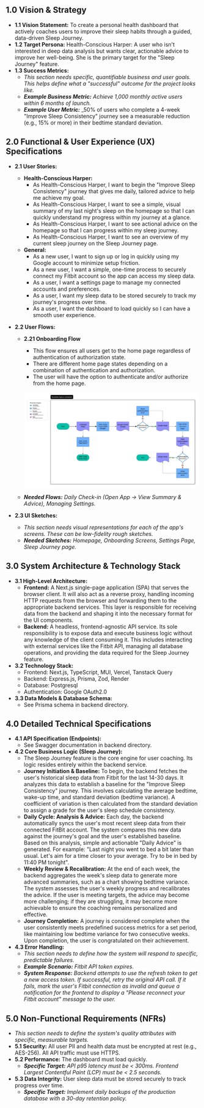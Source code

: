 ## **1.0 Vision & Strategy**

- **1.1 Vision Statement:** To create a personal health dashboard that actively coaches users to improve their sleep habits through a guided, data-driven Sleep Journey.
- **1.2 Target Persona:** Health-Conscious Harper: A user who isn't interested in deep data analysis but wants clear, actionable advice to improve her well-being. She is the primary target for the "Sleep Journey" feature.
- **1.3 Success Metrics:**
  - _This section needs specific, quantifiable business and user goals. This helps define what a "successful" outcome for the project looks like._
  - **_Example Business Metric:_** _Achieve 1,000 monthly active users within 6 months of launch._
  - **_Example User Metric:_** \_50% of users who complete a 4-week "Improve Sleep Consistency" journey see a measurable reduction (e.g., 15% or more) in their bedtime standard deviation.

## **2.0 Functional & User Experience (UX) Specifications**

- **2.1 User Stories:**
  - **Health-Conscious Harper:**
    - As Health-Conscious Harper, I want to begin the "Improve Sleep Consistency" journey that gives me daily, tailored advice to help me achieve my goal.
    - As Health-Conscious Harper, I want to see a simple, visual summary of my last night's sleep on the homepage so that I can quickly understand my progress within my journey at a glance.
    - As Health-Conscious Harper, I want to see actional advice on the homepage so that I can progress within my sleep journey.
    - As Health-Conscious Harper, I want to see an overview of my current sleep journey on the Sleep Journey page.
  - **General:**
    - As a new user, I want to sign up or log in quickly using my Google account to minimize setup friction.
    - As a new user, I want a simple, one-time process to securely connect my Fitbit account so the app can access my sleep data.
    - As a user, I want a settings page to manage my connected accounts and preferences.
    - As a user, I want my sleep data to be stored securely to track my journey's progress over time.
    - As a user, I want the dashboard to load quickly so I can have a smooth user experience.
- **2.2 User Flows:**

  - **2.21 Onboarding Flow**

    - This flow ensures all users get to the home page regardless of authentication of authorization state.
    - There are different home page states depending on a combination of authentication and authorization.
    - The user will have the option to authenticate and/or authorize from the home page.

    ![onboarding](./assets/onboarding.jpeg)

  - **_Needed Flows:_** _Daily Check-in (Open App -> View Summary & Advice), Managing Settings._

- **2.3 UI Sketches:**
  - _This section needs visual representations for each of the app's screens. These can be low-fidelity rough sketches._
  - **_Needed Sketches:_** _Homepage, Onboarding Screens, Settings Page, Sleep Journey page._

## **3.0 System Architecture & Technology Stack**

- **3.1 High-Level Architecture:**
  - **Frontend:** A Next.js single-page application (SPA) that serves the browser client. It will also act as a reverse proxy, handling incoming HTTP requests from the browser and forwarding them to the appropriate backend services. This layer is responsible for receiving data from the backend and shaping it into the necessary format for the UI components.
  - **Backend:** A headless, frontend-agnostic API service. Its sole responsibility is to expose data and execute business logic without any knowledge of the client consuming it. This includes interacting with external services like the Fitbit API, managing all database operations, and providing the data required for the Sleep Journey feature.
- **3.2 Technology Stack:**
  - Frontend: Next.js, TypeScript, MUI, Vercel, Tanstack Query
  - Backend: Express.js, Prisma, Zod, Render
  - Database: Postgresql
  - Authentication: Google OAuth2.0
- **3.3 Data Models & Database Schema:**
  - See Prisma schema in backend directory.

## **4.0 Detailed Technical Specifications**

- **4.1 API Specification (Endpoints):**
  - See Swagger documentation in backend directory.
- **4.2 Core Business Logic (Sleep Journey):**
  - The Sleep Journey feature is the core engine for user coaching. Its logic resides entirely within the backend service.
  - **Journey Initiation & Baseline:** To begin, the backend fetches the user's historical sleep data from Fitbit for the last 14-30 days. It analyzes this data to establish a baseline for the "Improve Sleep Consistency" journey. This involves calculating the average bedtime, wake-up time, and standard deviation (bedtime variance). A coefficient of variation is then calculated from the standard deviation to assign a grade for the user's sleep schedule consistency.
  - **Daily Cycle: Analysis & Advice:** Each day, the backend automatically syncs the user's most recent sleep data from their connected FitBit account. The system compares this new data against the journey's goal and the user's established baseline. Based on this analysis, simple and actionable "Daily Advice" is generated. For example: "Last night you went to bed a bit later than usual. Let's aim for a time closer to your average. Try to be in bed by 11:40 PM tonight".
  - **Weekly Review & Recalibration:** At the end of each week, the backend aggregates the week's sleep data to generate more advanced summaries, such as a chart showing bedtime variance. The system assesses the user's weekly progress and recalibrates the advice. If the user is meeting targets, the advice may become more challenging; if they are struggling, it may become more achievable to ensure the coaching remains personalized and effective.
  - **Journey Completion:** A journey is considered complete when the user consistently meets predefined success metrics for a set period, like maintaining low bedtime variance for two consecutive weeks. Upon completion, the user is congratulated on their achievement.
- **4.3 Error Handling:**
  - _This section needs to define how the system will respond to specific, predictable failures._
  - **_Example Scenario:_** _Fitbit API token expires._
  - **_System Response:_** _Backend attempts to use the refresh token to get a new access token. If successful, retry the original API call. If it fails, mark the user's Fitbit connection as invalid and queue a notification for the frontend to display a "Please reconnect your Fitbit account" message to the user._

## **5.0 Non-Functional Requirements (NFRs)**

- _This section needs to define the system's quality attributes with specific, measurable targets._
- **5.1 Security:** All user PII and health data must be encrypted at rest (e.g., AES-256). All API traffic must use HTTPS.
- **5.2 Performance:** The dashboard must load quickly.
  - **_Specific Target:_** _API p95 latency must be < 300ms. Frontend Largest Contentful Paint (LCP) must be < 2.5 seconds._
- **5.3 Data Integrity:** User sleep data must be stored securely to track progress over time.
  - **_Specific Target:_** _Implement daily backups of the production database with a 30-day retention policy._
